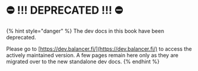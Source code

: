 # ⛔ !!! DEPRECATED !!! ⛔

{% hint style="danger" %}
The dev docs in this book have been deprecated.&#x20;

Please go to [https://dev.balancer.fi/](https://dev.balancer.fi/) to access the actively maintained version. A few pages remain here only as they are migrated over to the new standalone dev docs.&#x20;
{% endhint %}

